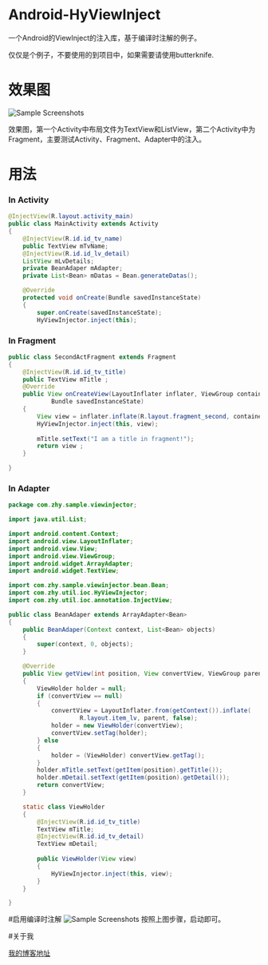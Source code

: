 # Android-HyViewInject
一个Android的ViewInject的注入库，基于编译时注解的例子。

仅仅是个例子，不要使用的到项目中，如果需要请使用butterknife.

# 效果图

![Sample Screenshots][1]

效果图，第一个Activity中布局文件为TextView和ListView，第二个Activity中为
Fragment，主要测试Activity、Fragment、Adapter中的注入。

# 用法

### In Activity

```java
@InjectView(R.layout.activity_main)
public class MainActivity extends Activity
{
	@InjectView(R.id.id_tv_name)
	public TextView mTvName;
	@InjectView(R.id.id_lv_detail)
	ListView mLvDetails;
	private BeanAdaper mAdapter;
	private List<Bean> mDatas = Bean.generateDatas();

	@Override
	protected void onCreate(Bundle savedInstanceState)
	{
		super.onCreate(savedInstanceState);
		HyViewInjector.inject(this);

```

### In Fragment

```java
public class SecondActFragment extends Fragment
{
	@InjectView(R.id.id_tv_title)
	public TextView mTitle ; 
	@Override
	public View onCreateView(LayoutInflater inflater, ViewGroup container,
			Bundle savedInstanceState)
	{
		View view = inflater.inflate(R.layout.fragment_second, container , false);
		HyViewInjector.inject(this, view);
		
		mTitle.setText("I am a title in fragment!");
		return view ; 
	}

}
```



### In Adapter

```java
package com.zhy.sample.viewinjector;

import java.util.List;

import android.content.Context;
import android.view.LayoutInflater;
import android.view.View;
import android.view.ViewGroup;
import android.widget.ArrayAdapter;
import android.widget.TextView;

import com.zhy.sample.viewinjector.bean.Bean;
import com.zhy.util.ioc.HyViewInjector;
import com.zhy.util.ioc.annotation.InjectView;

public class BeanAdaper extends ArrayAdapter<Bean>
{
	public BeanAdaper(Context context, List<Bean> objects)
	{
		super(context, 0, objects);
	}

	@Override
	public View getView(int position, View convertView, ViewGroup parent)
	{
		ViewHolder holder = null;
		if (convertView == null)
		{
			convertView = LayoutInflater.from(getContext()).inflate(
					R.layout.item_lv, parent, false);
			holder = new ViewHolder(convertView);
			convertView.setTag(holder);
		} else
		{
			holder = (ViewHolder) convertView.getTag();
		}
		holder.mTitle.setText(getItem(position).getTitle());
		holder.mDetail.setText(getItem(position).getDetail());
		return convertView;
	}

	static class ViewHolder
	{
		@InjectView(R.id.id_tv_title)
		TextView mTitle;
		@InjectView(R.id.id_tv_detail)
		TextView mDetail;
		
		public ViewHolder(View view)
		{
			HyViewInjector.inject(this, view);
		}
	}

}

```

#启用编译时注解
![Sample Screenshots][2]
按照上图步骤，启动即可。

#关于我

[我的博客地址][3]

[1]: https://github.com/hongyangAndroid/Android-HyViewInject/blob/master/sample_zhy_viewInjector/screen_shot.gif
[2]: https://github.com/hongyangAndroid/Android-HyViewInject/blob/master/sample_zhy_viewInjector/enbled.gif
[3]: http://blog.csdn.net/lmj623565791

